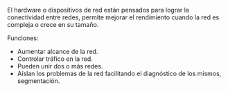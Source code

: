 El hardware o dispositivos de red están pensados para lograr la conectividad entre redes, permite mejorar el rendimiento cuando la red es compleja o crece en su tamaño.

Funciones:
- Aumentar alcance de la red.
- Controlar tráfico en la red.
- Pueden unir dos o más redes.
- Aíslan los problemas de la red facilitando el diagnóstico de los mismos, segmentación.
